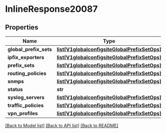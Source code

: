 # InlineResponse20087

## Properties
Name | Type | Description | Notes
------------ | ------------- | ------------- | -------------
**global_prefix_sets** | [**list[V1globalconfigsiteGlobalPrefixSetOps]**](V1globalconfigsiteGlobalPrefixSetOps.md) |  | [optional] 
**ipfix_exporters** | [**list[V1globalconfigsiteGlobalPrefixSetOps]**](V1globalconfigsiteGlobalPrefixSetOps.md) |  | [optional] 
**prefix_sets** | [**list[V1globalconfigsiteGlobalPrefixSetOps]**](V1globalconfigsiteGlobalPrefixSetOps.md) |  | [optional] 
**routing_policies** | [**list[V1globalconfigsiteGlobalPrefixSetOps]**](V1globalconfigsiteGlobalPrefixSetOps.md) |  | [optional] 
**snmps** | [**list[V1globalconfigsiteGlobalPrefixSetOps]**](V1globalconfigsiteGlobalPrefixSetOps.md) |  | [optional] 
**status** | **str** |  | [optional] 
**syslog_servers** | [**list[V1globalconfigsiteGlobalPrefixSetOps]**](V1globalconfigsiteGlobalPrefixSetOps.md) |  | [optional] 
**traffic_policies** | [**list[V1globalconfigsiteGlobalPrefixSetOps]**](V1globalconfigsiteGlobalPrefixSetOps.md) |  | [optional] 
**vpn_profiles** | [**list[V1globalconfigsiteGlobalPrefixSetOps]**](V1globalconfigsiteGlobalPrefixSetOps.md) |  | [optional] 

[[Back to Model list]](../README.md#documentation-for-models) [[Back to API list]](../README.md#documentation-for-api-endpoints) [[Back to README]](../README.md)

